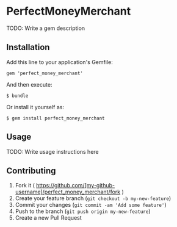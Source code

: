 # PerfectMoneyMerchant

TODO: Write a gem description

## Installation

Add this line to your application's Gemfile:

    gem 'perfect_money_merchant'

And then execute:

    $ bundle

Or install it yourself as:

    $ gem install perfect_money_merchant

## Usage

TODO: Write usage instructions here

## Contributing

1. Fork it ( https://github.com/[my-github-username]/perfect_money_merchant/fork )
2. Create your feature branch (`git checkout -b my-new-feature`)
3. Commit your changes (`git commit -am 'Add some feature'`)
4. Push to the branch (`git push origin my-new-feature`)
5. Create a new Pull Request
